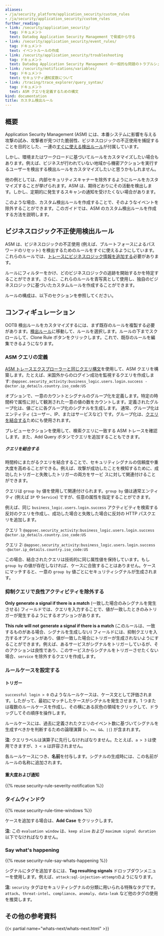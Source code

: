 ```yaml
---
aliases:
- /ja/security_platform/application_security/custom_rules
- /ja/security/application_security/custom_rules
further_reading:
- link: /security/application_security/
  tag: ドキュメント
  text: Datadog Application Security Management で脅威から守る
- link: /security/application_security/event_rules/
  tag: ドキュメント
  text: イベントルールの作成
- link: /security/application_security/troubleshooting
  tag: ドキュメント
  text: Datadog Application Security Management の一般的な問題のトラブルシューティング
- link: /security/notifications/variables/
  tag: ドキュメント
  text: セキュリティ通知変数について
- link: /tracing/trace_explorer/query_syntax/
  tag: ドキュメント
  text: ASM クエリを定義するための構文
kind: documentation
title: カスタム検出ルール
---
```


## 概要

Application Security Management (ASM) には、本番システムに影響を与える攻撃の試み、攻撃者が見つけた脆弱性、ビジネスロジックの不正使用を捕捉することを目的とした、一連の[すぐに使える検出ルール][1]が付属しています。

しかし、環境またはワークロードに基づいてルールをカスタマイズしたい場合もあります。例えば、ビジネスが行われていない地域から機密アクションを実行するユーザーを検出する検出ルールをカスタマイズしたいと思うかもしれません。

他の例としては、内部セキュリティスキャナーを除外するようにルールをカスタマイズすることが挙げられます。ASM は、期待どおりにその活動を検出します。しかし、定期的に発生するスキャンの通知を受けたくない場合があります。

このような場合、カスタム検出ルールを作成することで、そのようなイベントを除外することができます。このガイドでは、ASM のカスタム検出ルールを作成する方法を説明します。

## ビジネスロジック不正使用検出ルール
ASM は、ビジネスロジックの不正使用 (例えば、ブルートフォースによるパスワードのリセット) を検出するためのルールをすぐに使えるようにしています。これらのルールでは、[トレースにビジネスロジック情報を追加する][7]必要があります。

ルールにフィルターをかけ、どのビジネスロジックの追跡を開始するかを特定することができます。さらに、これらのルールを青写真として使用し、独自のビジネスロジックに基づいたカスタムルールを作成することができます。

ルールの構成は、以下のセクションを参照してください。

## コンフィギュレーション

OOTB 検出ルールをカスタマイズするには、まず既存のルールを複製する必要があります。[検出ルール][2]に移動して、ルールを選択します。ルールの下までスクロールして、Clone Rule ボタンをクリックします。これで、既存のルールを編集できるようになります。

### ASM クエリの定義

[ASM トレースエクスプローラーと同じクエリ構文][3]を使用して、ASM クエリを構築します。たとえば、米国外からのログイン成功を監視するクエリを作成します: `@appsec.security_activity:business_logic.users.login.success -@actor.ip_details.country.iso_code:US`

オプションで、一意のカウントとシグナルのグループ化を定義します。特定の時間枠で属性に対して観測された一意の値の数をカウントします。定義されたグループ化は、値ごとに各グループ化のシグナルを生成します。 通常、グループ化はエンティティ (ユーザー、IP、またはサービスなど) です。グループ化は、[クエリを結合する](#joining-queries)ためにも使用されます。

プレビューセクションを使用して、検索クエリに一致する ASM トレースを確認します。また、Add Query ボタンでクエリを追加することもできます。

##### クエリを結合する

時間枠にまたがるクエリを結合することで、セキュリティシグナルの信頼度や重大度を高めることができる。例えば、攻撃が成功したことを検知するために、成功したトリガーと失敗したトリガーの両方をサービ スに対して関連付けることができます。

クエリは `group by` 値を使用して関連付けられます。`group by` 値は通常エンティティ (例えば `IP` や `Service`) ですが、任意の属性を指定することができます。

例えば、同じ `business_logic.users.login.success` アクティビティを検索する反対のクエリを作成し、成功した場合と失敗した場合に反対の HTTP パスクエリを追加します。

クエリ 1: `@appsec.security_activity:business_logic.users.login.success @actor.ip_details.country.iso_code:US`

クエリ 2: `@appsec.security_activity:business_logic.users.login.success -@actor.ip_details.country.iso_code:US`

この場合、結合されたクエリは技術的に同じ属性値を保持しています。もし `group by` の値が存在しなければ、ケースに合致することはありません。ケースにマッチすると、一意の `group by` 値ごとにセキュリティシグナルが生成されます。

### 抑制クエリで良性アクティビティを除外する

**Only generate a signal if there is a match** (一致した場合のみシグナルを発生させる) フィールドでは、クエリを入力することで、値が一致したときのみトリガーが発生するようにするオプションがあります。

**This rule will not generate a signal if there is a match** (このルールは、一致するものがある場合、シグナルを生成しない) フィールドには、抑制クエリを入力するオプションがあり、値が一致した場合にトリガーが生成されないようにすることができます。例えば、あるサービスがシグナルをトリガーしているが、そのアクションは良性であり、このサービスからシグナルをトリガーさせたくない場合、`service` を除外するクエリを作成します。

### ルールケースを設定する

#### トリガー

`successful login > 0` のようなルールケースは、ケース文として評価されます。したがって、最初にマッチしたケースがシグナルを発生させます。1 つまたは複数のルールケースを作成し、その横にある灰色の領域をクリックして、ドラッグしてその順序を操作します。

ルールケースには、過去に定義されたクエリのイベント数に基づいてシグナルを生成すべきかを判断するための論理演算 (`>、>=、&&、||`) が含まれます。

**注**: クエリラベルは演算子に先行しなければなりません。たとえば、`a > 3` は使用できますが、`3 < a` は許容されません。

各ルールケースにつき、**名前**を付与します。シグナルの生成時には、この名前がルールの名称に追加されます。

#### 重大度および通知

{{% reuse security-rule-severity-notification %}}

### タイムウィンドウ

{{% reuse security-rule-time-windows %}}

ケースを追加する場合は、**Add Case** をクリックします。

**注**: この `evaluation window` は、`keep alive` および `maximum signal duration` 以下でなければなりません。

### Say what's happening

{{% reuse security-rule-say-whats-happening %}}

シグナルにタグを追加するには、**Tag resulting signals** ドロップダウンメニューを使用します。例えば、`attack:sql-injection-attempt`のようになります。

**注**: `security` タグはセキュリティシグナルの分類に用いられる特殊なタグです。`attack`、`threat-intel`、`compliance`、`anomaly`、`data-leak` など他のタグの使用を推奨します。

## その他の参考資料

{{< partial name="whats-next/whats-next.html" >}}

[1]: /ja/security/default_rules/#cat-application-security
[2]: https://app.datadoghq.com/security/appsec/signals-rules
[3]: /ja/tracing/trace_explorer/query_syntax/
[4]: /ja/monitors/notify/?tab=is_alert#integrations
[5]: /ja/security/notifications/variables/
[6]: /ja/security/notifications/variables/#template-variables
[7]: /ja/security/application_security/threats/add-user-info/?tab=set_user#adding-business-logic-information-login-success-login-failure-any-business-logic-to-traces
